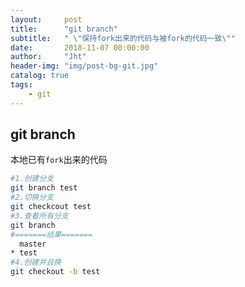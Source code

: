 ```yaml
---
layout:     post
title:      "git branch"
subtitle:   " \"保持fork出来的代码与被fork的代码一致\""
date:       2018-11-07 00:00:00
author:     "Jht"
header-img: "img/post-bg-git.jpg"
catalog: true
tags:
    - git
---
```


## git branch

本地已有`fork`出来的代码

```bash
#1.创建分支
git branch test
#2.切换分支
git checkcout test
#3.查看所有分支
git branch
#=======结果=======
  master
* test
#4.创建并且换
git checkout -b test
```